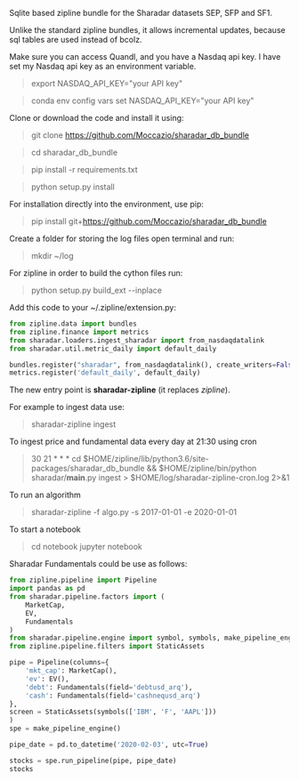 Sqlite based zipline bundle for the Sharadar datasets SEP, SFP and SF1.

Unlike the standard zipline bundles, it allows incremental updates, because sql tables are used instead of bcolz.

Make sure you can access Quandl, and you have a Nasdaq api key. I have set my Nasdaq api key as an environment variable.

>export NASDAQ_API_KEY="your API key"

>conda env config vars set NASDAQ_API_KEY="your API key"  

Clone or download the code and install it using:
>git clone https://github.com/Moccazio/sharadar_db_bundle

>cd sharadar_db_bundle

>pip install -r requirements.txt

>python setup.py install

For installation directly into the environment, use pip:
>pip install git+https://github.com/Moccazio/sharadar_db_bundle

Create a folder for storing the log files open terminal and run:
>mkdir ~/log

For zipline in order to build the cython files run:
>python setup.py build_ext --inplace

Add this code to your ~/.zipline/extension.py:
```python
from zipline.data import bundles
from zipline.finance import metrics
from sharadar.loaders.ingest_sharadar import from_nasdaqdatalink
from sharadar.util.metric_daily import default_daily

bundles.register("sharadar", from_nasdaqdatalink(), create_writers=False)
metrics.register('default_daily', default_daily)
```

The new entry point is **sharadar-zipline** (it replaces *zipline*).

For example to ingest data use:
> sharadar-zipline ingest

To ingest price and fundamental data every day at 21:30 using cron
> 30 21 * * *	cd $HOME/zipline/lib/python3.6/site-packages/sharadar_db_bundle && $HOME/zipline/bin/python sharadar/__main__.py ingest > $HOME/log/sharadar-zipline-cron.log 2>&1

To run an algorithm
> sharadar-zipline -f algo.py -s 2017-01-01 -e 2020-01-01


To start a notebook 
> cd notebook
> jupyter notebook


Sharadar Fundamentals could be use as follows:
```python
from zipline.pipeline import Pipeline
import pandas as pd
from sharadar.pipeline.factors import (
    MarketCap,
    EV,
    Fundamentals
)
from sharadar.pipeline.engine import symbol, symbols, make_pipeline_engine
from zipline.pipeline.filters import StaticAssets

pipe = Pipeline(columns={
    'mkt_cap': MarketCap(),
    'ev': EV(),
    'debt': Fundamentals(field='debtusd_arq'),
    'cash': Fundamentals(field='cashnequsd_arq')
},
screen = StaticAssets(symbols(['IBM', 'F', 'AAPL']))
)
spe = make_pipeline_engine()

pipe_date = pd.to_datetime('2020-02-03', utc=True)

stocks = spe.run_pipeline(pipe, pipe_date)
stocks
```
